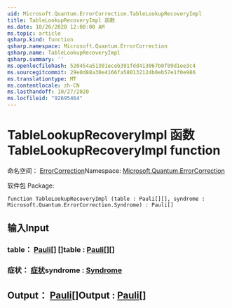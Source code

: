 ```yaml
---
uid: Microsoft.Quantum.ErrorCorrection.TableLookupRecoveryImpl
title: TableLookupRecoveryImpl 函数
ms.date: 10/26/2020 12:00:00 AM
ms.topic: article
qsharp.kind: function
qsharp.namespace: Microsoft.Quantum.ErrorCorrection
qsharp.name: TableLookupRecoveryImpl
qsharp.summary: ''
ms.openlocfilehash: 520454a51301eceb391fdd413067b0f09d1ee3c4
ms.sourcegitcommit: 29e0d88a30e4166fa580132124b0eb57e1f0e986
ms.translationtype: MT
ms.contentlocale: zh-CN
ms.lasthandoff: 10/27/2020
ms.locfileid: "92695464"
---
```

# <a name="tablelookuprecoveryimpl-function"></a><span data-ttu-id="b3d8f-102">TableLookupRecoveryImpl 函数</span><span class="sxs-lookup"><span data-stu-id="b3d8f-102">TableLookupRecoveryImpl function</span></span>

<span data-ttu-id="b3d8f-103">命名空间： [ErrorCorrection](xref:Microsoft.Quantum.ErrorCorrection)</span><span class="sxs-lookup"><span data-stu-id="b3d8f-103">Namespace: [Microsoft.Quantum.ErrorCorrection](xref:Microsoft.Quantum.ErrorCorrection)</span></span>

<span data-ttu-id="b3d8f-104">软件包 [](https://nuget.org/packages/)</span><span class="sxs-lookup"><span data-stu-id="b3d8f-104">Package: [](https://nuget.org/packages/)</span></span>




```qsharp
function TableLookupRecoveryImpl (table : Pauli[][], syndrome : Microsoft.Quantum.ErrorCorrection.Syndrome) : Pauli[]
```


## <a name="input"></a><span data-ttu-id="b3d8f-105">输入</span><span class="sxs-lookup"><span data-stu-id="b3d8f-105">Input</span></span>

### <a name="table--pauli"></a><span data-ttu-id="b3d8f-106">table： [Pauli](xref:microsoft.quantum.lang-ref.pauli)[] []</span><span class="sxs-lookup"><span data-stu-id="b3d8f-106">table : [Pauli](xref:microsoft.quantum.lang-ref.pauli)[][]</span></span>




### <a name="syndrome--syndrome"></a><span data-ttu-id="b3d8f-107">症状： [症状](xref:Microsoft.Quantum.ErrorCorrection.Syndrome)</span><span class="sxs-lookup"><span data-stu-id="b3d8f-107">syndrome : [Syndrome](xref:Microsoft.Quantum.ErrorCorrection.Syndrome)</span></span>





## <a name="output--pauli"></a><span data-ttu-id="b3d8f-108">Output： [Pauli](xref:microsoft.quantum.lang-ref.pauli)[]</span><span class="sxs-lookup"><span data-stu-id="b3d8f-108">Output : [Pauli](xref:microsoft.quantum.lang-ref.pauli)[]</span></span>


